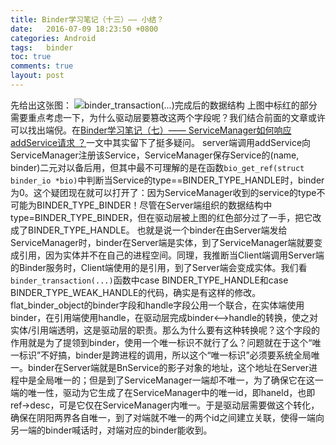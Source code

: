 ```yaml
---
title: Binder学习笔记（十三）—— 小结？
date:   2016-07-09 18:23:50 +0800
categories: Android
tags:   binder
toc: true
comments: true
layout: post
---
```

先给出这张图：
![binder_transaction(...)完成后的数据结构]()
上图中标红的部分需要重点考虑一下，为什么驱动层要篡改这两个字段呢？我们结合前面的文章或许可以找出端倪。在[Binder学习笔记（七）—— ServiceManager如何响应addService请求 ？](http://localhost:4000/blog/2016/05/12/2016/0514BinderLearning7/)一文中其实留下了挺多疑问。
server端调用addService向ServiceManager注册该Service，ServiceManager保存Service的(name, binder)二元对以备后用，但其中最不可理解的是在函数`bio_get_ref(struct binder_io *bio)`中判断当Service的type==BINDER_TYPE_HANDLE时，binder为0。这个疑团现在就可以打开了：因为ServiceManager收到的service的type不可能为BINDER_TYPE_BINDER！尽管在Server端组织的数据结构中type=BINDER_TYPE_BINDER，但在驱动层被上图的红色部分过了一手，把它改成了BINDER_TYPE_HANDLE。
也就是说一个binder在由Server端发给ServiceManager时，binder在Server端是实体，到了ServiceManager端就要变成引用，因为实体并不在自己的进程空间。同理，我推断当Client端调用Server端的Binder服务时，Client端使用的是引用，到了Server端会变成实体。我们看`binder_transaction(...)`函数中case BINDER_TYPE_HANDLE和case BINDER_TYPE_WEAK_HANDLE的代码，确实是有这样的修改。
flat_binder_object的binder字段和handle字段公用一个联合，在实体端使用binder，在引用端使用handle，在驱动层完成binder<-->handle的转换，使之对实体/引用端透明，这是驱动层的职责。那么为什么要有这种转换呢？这个字段的作用就是为了提领到binder，使用一个唯一标识不就行了么？问题就在于这个“唯一标识”不好搞，binder是跨进程的调用，所以这个“唯一标识”必须要系统全局唯一。binder在Server端就是BnService的影子对象的地址，这个地址在Server进程中是全局唯一的；但是到了ServiceManager一端却不唯一，为了确保它在这一端的唯一性，驱动为它生成了在ServiceManager中的唯一id，即haneld，也即ref->desc，可是它仅在ServiceManager内唯一。于是驱动层需要做这个转化，确保在阴阳两界各自唯一，到了对端就不唯一的两个id之间建立关联，使得一端向另一端的binder喊话时，对端对应的binder能收到。




